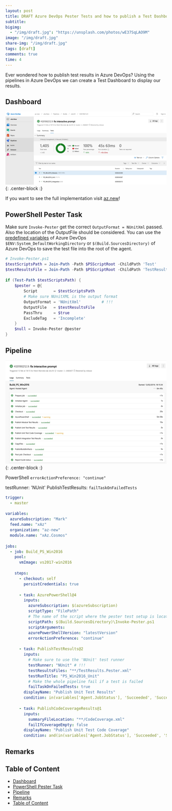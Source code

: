 ```yaml
---
layout: post
title: DRAFT Azure DevOps Pester Tests and how to publish a Test Dashboard
subtitle:
bigimg:
  - "/img/draft.jpg": "https://unsplash.com/photos/wE37SqLAO9M"
image: "/img/draft.jpg"
share-img: "/img/draft.jpg"
tags: [draft]
comments: true
time: 4
---
```


Ever wondered how to publish test results in Azure DevOps?
Using the pipelines in Azure DevOps we can create a Test Dashboard to display our results.

## Dashboard

![Test Results](/img/posts/2000-01-01-Azure-DevOps-Test-Dashboard/test-results.png){: .center-block :}

If you want to see the full implementation visit [az.new](https://dev.azure.com/az-new/xAz.New/_build/results?buildId=71&view=ms.vss-test-web.build-test-results-tab)!

## PowerShell Pester Task

Make sure `Invoke-Pester` get the correct `OutputFormat = NUnitXml` passed.
Also the location of the OutputFile should be considered.
You can use the [predefined variables](https://docs.microsoft.com/en-us/azure/devops/pipelines/build/variables?view=azure-devops&tabs=yaml) of Azure DevOps `$ENV:System_DefaultWorkingDirectory` or `$(Build.SourcesDirectory)` of Azure DevOps to save the test file into the root of the agent.

```powershell
# Invoke-Pester.ps1
$testScriptsPath = Join-Path -Path $PSScriptRoot -ChildPath 'Test'
$testResultsFile = Join-Path -Path $PSScriptRoot -ChildPath 'TestResults.Pester.xml'

if (Test-Path $testScriptsPath) {
    $pester = @{
        Script       = $testScriptsPath
        # Make sure NUnitXML is the output format
        OutputFormat = 'NUnitXml'         # !!!
        OutputFile   = $testResultsFile
        PassThru     = $true
        ExcludeTag   = 'Incomplete'
    }
    $null = Invoke-Pester @pester
}
```

## Pipeline

![Azure DevOps Logs](/img/posts/2000-01-01-Azure-DevOps-Test-Dashboard/azuredevops-logs.jpg){: .center-block :}

PowerShell `errorActionPreference: "continue"`

testRunner: 'NUnit'
PublishTestResults: `failTaskOnFailedTests`

```yaml
trigger:
  - master

variables:
  azureSubscription: "Mark"
  feed.name: "xAz"
  organization: "az-new"
  module.name: "xAz.Cosmos"

jobs:
  - job: Build_PS_Win2016
    pool:
      vmImage: vs2017-win2016

    steps:
      - checkout: self
        persistCredentials: true

      - task: AzurePowerShell@4
        inputs:
          azureSubscription: $(azureSubscription)
          scriptType: "FilePath"
          # The name of the script where the pester test setup is located
          scriptPath: $(Build.SourcesDirectory)\Invoke-Pester.ps1
          scriptArguments:
          azurePowerShellVersion: "latestVersion"
          errorActionPreference: "continue"

      - task: PublishTestResults@2
        inputs:
          # Make sure to use the 'NUnit' test runner
          testRunner: "NUnit" # !!!
          testResultsFiles: "**/TestResults.Pester.xml"
          testRunTitle: "PS_Win2016_Unit"
          # Make the whole pipeline fail if a test is failed
          failTaskOnFailedTests: true
        displayName: "Publish Unit Test Results"
        condition: in(variables['Agent.JobStatus'], 'Succeeded', 'SucceededWithIssues', 'Failed')

      - task: PublishCodeCoverageResults@1
        inputs:
          summaryFileLocation: "**/CodeCoverage.xml"
          failIfCoverageEmpty: false
        displayName: "Publish Unit Test Code Coverage"
        condition: and(in(variables['Agent.JobStatus'], 'Succeeded', 'SucceededWithIssues', 'Failed'), eq(variables['System.PullRequest.IsFork'], false))
```

## Remarks

## Table of Content

- [Dashboard](#dashboard)
- [PowerShell Pester Task](#powershell-pester-task)
- [Pipeline](#pipeline)
- [Remarks](#remarks)
- [Table of Content](#table-of-content)
